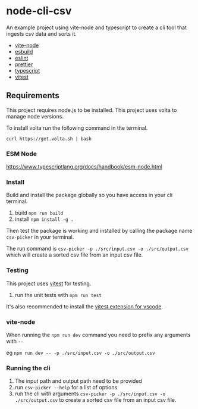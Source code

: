 # node-cli-csv

An example project using vite-node and typescript to create a cli tool that ingests csv data and sorts it.

- [vite-node](https://github.com/vitest-dev/vitest/tree/main/packages/vite-node)
- [esbuild](https://esbuild.github.io/)
- [eslint](https://eslint.org/)
- [prettier](https://prettier.io/)
- [typescript](https://www.typescriptlang.org/)
- [vitest](https://vitest.dev/)

## Requirements

This project requires node.js to be installed. This project uses volta to manage node versions.

To install volta run the following command in the terminal.

```
curl https://get.volta.sh | bash
```

### ESM Node

https://www.typescriptlang.org/docs/handbook/esm-node.html

### Install

Build and install the package globally so you have access in your cli terminal.

1. build `npm run build`
2. install `npm install -g .`

Then test the package is working and installed by calling the package name `csv-picker` in your terminal.

The run command is `csv-picker -p ./src/input.csv -o ./src/output.csv` which will create a sorted csv file from an input csv file.

### Testing

This project uses [vitest](https://vitest.dev/) for testing.

1. run the unit tests with `npm run test`

It's also recommended to install the [vitest extension for vscode](https://marketplace.visualstudio.com/items?itemName=ZixuanChen.vitest-explorer).

### vite-node

When running the `npm run dev` command you need to prefix any arguments with `--`

eg `npm run dev -- -p ./src/input.csv -o ./src/output.csv`

### Running the cli

1. The input path and output path need to be provided
2. run `csv-picker --help` for a list of options
3. run the cli with arguments `csv-picker -p ./src/input.csv -o ./src/output.csv` to create a sorted csv file from an input csv file.
